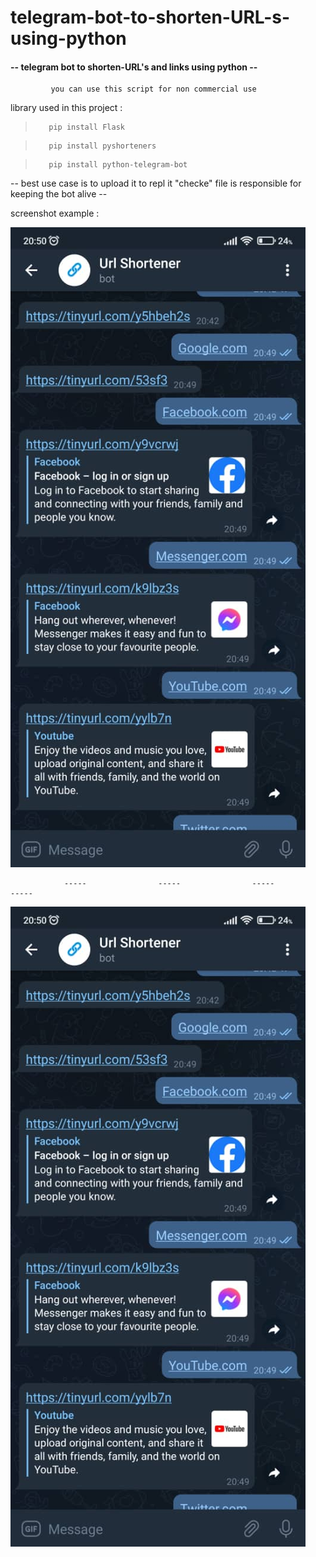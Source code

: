 # telegram-bot-to-shorten-URL-s-using-python


<h4>-- telegram bot to shorten-URL's and links using python --</h4>

             you can use this script for non commercial use 

library used in this project :

>        pip install Flask
         
>        pip install pyshorteners

>        pip install python-telegram-bot

-- best use case is to upload it to repl it "checke" file is responsible for keeping the bot alive --



screenshot example :

![Alt Text](https://github.com/ouassimdj/-telegram-bot-to-shorten-URL-s-using-python/blob/main/0001.jpeg)


                -----                -----                -----                -----                
                
                
![Alt Text](https://github.com/ouassimdj/-telegram-bot-to-shorten-URL-s-using-python/blob/main/0002.jpeg)

